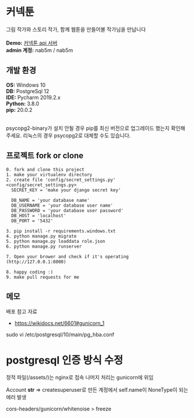 # 커넥툰
그림 작가와 스토리 작가, 함께 웹툰을 만들어볼 작가님을 만납니다 <br><br>
<b>Demo:</b> [커넥툰 api 서버](https://go.aws/3bm78Qx)<br>
<b>admin 계정:</b> nab5m / nab5m

## 개발 환경
<b>OS:</b> Windows 10 <br>
<b>DB:</b> PostgreSql 12 <br>
<b>IDE:</b> Pycharm 2019.2.x <br>
<b>Python:</b> 3.8.0 <br>
<b>pip:</b> 20.0.2 <br><br>

psycopg2-binary가 설치 안될 경우 pip를 최신 버전으로 업그레이드 했는지 확인해주세요. 리눅스의 경우 psycopg2로 대체할 수도 있습니다.<br>

## 프로젝트 fork or clone
```shell script
0. fork and clone this project
1. make your virtualenv directory
2. create file 'config/secret_settings.py'
<config/secret_settings.py>
  SECRET_KEY = 'make your django secret key'

  DB_NAME = 'your database name'
  DB_USERNAME = 'your database user name'
  DB_PASSWORD = 'your database user password'
  DB_HOST = 'localhost'
  DB_PORT = '5432'

3. pip install -r requirements.windows.txt
4. python manage.py migrate
5. python manage.py loaddata role.json 
6. python manage.py runserver

7. Open your brower and check if it's operating (http://127.0.0.1:8000)

8. happy coding :)
9. make pull requests for me
```

## 메모
배포 참고 자료
- https://wikidocs.net/6601#gunicorn_1

sudo vi /etc/postgresql/10/main/pg_hba.conf
# postgresql 인증 방식 수정

정적 파일(/assets/)는 nginx로 접속
나머지 처리는 gunicorn에 위임

Account __str__
=> createsuperuser로 만든 계정에서 self.name이 NoneType이 되는 에러 발생

cors-headers/gunicorn/whitenoise > freeze
